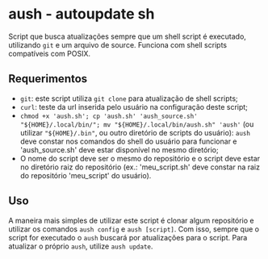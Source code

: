 # aush - autoupdate sh
Script que busca atualizações sempre que um shell script é executado, utilizando `git` e um arquivo de source. Funciona com shell scripts compatíveis com POSIX.
## Requerimentos
- `git`: este script utiliza `git clone` para atualização de shell scripts;
- `curl`: teste da url inserida pelo usuário na configuração deste script; 
- `chmod +x 'aush.sh'; cp 'aush.sh' 'aush_source.sh' "${HOME}/.local/bin/"; mv "${HOME}/.local/bin/aush.sh" 'aush'` (ou utilizar `"${HOME}/.bin"`, ou outro diretório de scripts do usuário): `aush` deve constar nos comandos do shell do usuário para funcionar e 'aush_source.sh' deve estar disponível no mesmo diretório;
- O nome do script deve ser o mesmo do repositório e o script deve estar no diretório raiz do repositório (ex.: 'meu_script.sh' deve constar na raiz do repositório 'meu_script' do usuário).
## Uso
A maneira mais simples de utilizar este script é clonar algum repositório e utilizar os comandos `aush config` e `aush [script]`. Com isso, sempre que o script for executado o `aush` buscará por atualizações para o script. Para atualizar o próprio `aush`, utilize `aush update`.
